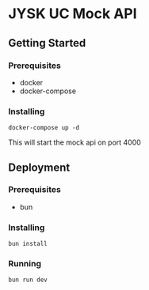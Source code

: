 # JYSK UC Mock API

## Getting Started

### Prerequisites
- docker
- docker-compose

### Installing

```
docker-compose up -d
```

This will start the mock api on port 4000

## Deployment

### Prerequisites
- bun 

### Installing

```
bun install
```

### Running

```
bun run dev
```
